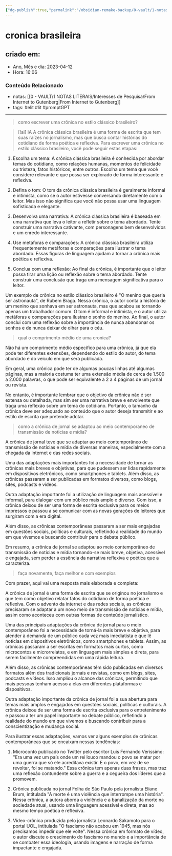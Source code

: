 ```yaml
---
{"dg-publish":true,"permalink":"/obsidian-remake-backup/0-vault/1-notas-literais/elit/cronica-brasileira/","tags":["elit","lit","promptGPT"],"dgHomeLink":true,"dgShowLocalGraph":true,"dgShowFileTree":true,"dgEnableSearch":true,"noteIcon":""}
---
```


# cronica brasileira

## criado em: 
-  Ano, Mês e dia: 2023-04-12
- Hora: 16:06

### Conteúdo Relacionado
- notas: [[0 - VAULT/1 NOTAS LITERAIS/Interesses de Pesquisa/From Internet to Gutenberg\|From Internet to Gutenberg]]
- tags: #elit #lit #promptGPT 
---
>como escrever uma crônica no estilo clássico brasileiro?


> [!ai] IA
> A crônica clássica brasileira é uma forma de escrita que tem suas raízes no jornalismo, mas que busca contar histórias do cotidiano de forma poética e reflexiva. Para escrever uma crônica no estilo clássico brasileiro, você pode seguir estas etapas:

1.  Escolha um tema: A crônica clássica brasileira é conhecida por abordar temas do cotidiano, como relações humanas, momentos de felicidade ou tristeza, fatos históricos, entre outros. Escolha um tema que você considere relevante e que possa ser explorado de forma interessante e reflexiva.
    
2.  Defina o tom: O tom da crônica clássica brasileira é geralmente informal e intimista, como se o autor estivesse conversando diretamente com o leitor. Mas isso não significa que você não possa usar uma linguagem sofisticada e elegante.
    
3.  Desenvolva uma narrativa: A crônica clássica brasileira é baseada em uma narrativa que leva o leitor a refletir sobre o tema abordado. Tente construir uma narrativa cativante, com personagens bem desenvolvidos e um enredo interessante.
    
4.  Use metáforas e comparações: A crônica clássica brasileira utiliza frequentemente metáforas e comparações para ilustrar o tema abordado. Essas figuras de linguagem ajudam a tornar a crônica mais poética e reflexiva.
    
5.  Conclua com uma reflexão: Ao final da crônica, é importante que o leitor possa tirar uma lição ou reflexão sobre o tema abordado. Tente construir uma conclusão que traga uma mensagem significativa para o leitor.
    

Um exemplo de crônica no estilo clássico brasileiro é "O menino que queria ser astronauta", de Rubem Braga. Nessa crônica, o autor conta a história de um menino que sonhava em ser astronauta, mas que acabou se tornando apenas um trabalhador comum. O tom é informal e intimista, e o autor utiliza metáforas e comparações para ilustrar o sonho do menino. Ao final, o autor conclui com uma reflexão sobre a importância de nunca abandonar os sonhos e de nunca deixar de olhar para o céu.

>qual o comprimento médio de uma cronica?

Não há um comprimento médio específico para uma crônica, já que ela pode ter diferentes extensões, dependendo do estilo do autor, do tema abordado e do veículo em que será publicada.

Em geral, uma crônica pode ter de algumas poucas linhas até algumas páginas, mas a maioria costuma ter uma extensão média de cerca de 1.500 a 2.000 palavras, o que pode ser equivalente a 2 a 4 páginas de um jornal ou revista.

No entanto, é importante lembrar que o objetivo da crônica não é ser extensa ou detalhada, mas sim ser uma narrativa breve e envolvente que traga uma reflexão sobre um tema do cotidiano. Portanto, o tamanho da crônica deve ser adequado ao conteúdo que o autor deseja transmitir e ao estilo de escrita que pretende adotar.

>como a crônica de jornal se adaptou ao meio contemporaneo de transmissão de noticias e mídia?

A crônica de jornal teve que se adaptar ao meio contemporâneo de transmissão de notícias e mídia de diversas maneiras, especialmente com a chegada da internet e das redes sociais.

Uma das adaptações mais importantes foi a necessidade de tornar as crônicas mais breves e objetivas, para que pudessem ser lidas rapidamente em dispositivos eletrônicos, como smartphones e tablets. Além disso, as crônicas passaram a ser publicadas em formatos diversos, como blogs, sites, podcasts e vídeos.

Outra adaptação importante foi a utilização de linguagem mais acessível e informal, para dialogar com um público mais amplo e diverso. Com isso, a crônica deixou de ser uma forma de escrita exclusiva para os meios impressos e passou a se comunicar com as novas gerações de leitores que surgiram com a era digital.

Além disso, as crônicas contemporâneas passaram a ser mais engajadas em questões sociais, políticas e culturais, refletindo a realidade do mundo em que vivemos e buscando contribuir para o debate público.

Em resumo, a crônica de jornal se adaptou ao meio contemporâneo de transmissão de notícias e mídia tornando-se mais breve, objetiva, acessível e engajada, sem perder a essência da narrativa reflexiva e poética que a caracteriza.

>faça novamente, faça melhor e com exemplos

Com prazer, aqui vai uma resposta mais elaborada e completa:

A crônica de jornal é uma forma de escrita que se originou no jornalismo e que tem como objetivo relatar fatos do cotidiano de forma poética e reflexiva. Com o advento da internet e das redes sociais, as crônicas precisaram se adaptar a um novo meio de transmissão de notícias e mídia, assim como aconteceu com outras formas de conteúdo jornalístico.

Uma das principais adaptações da crônica de jornal para o meio contemporâneo foi a necessidade de torná-la mais breve e objetiva, para atender à demanda de um público cada vez mais imediatista e que lê notícias em dispositivos eletrônicos, como smartphones e tablets. Assim, as crônicas passaram a ser escritas em formatos mais curtos, como microcontos e microrrelatos, e em linguagem mais simples e direta, para serem facilmente compreendidas em uma rápida leitura.

Além disso, as crônicas contemporâneas têm sido publicadas em diversos formatos além dos tradicionais jornais e revistas, como em blogs, sites, podcasts e vídeos. Isso ampliou o alcance das crônicas, permitindo que mais pessoas tenham acesso a elas em diferentes plataformas e dispositivos.

Outra adaptação importante da crônica de jornal foi a sua abertura para temas mais amplos e engajados em questões sociais, políticas e culturais. A crônica deixou de ser uma forma de escrita exclusiva para o entretenimento e passou a ter um papel importante no debate público, refletindo a realidade do mundo em que vivemos e buscando contribuir para a conscientização e mudança social.

Para ilustrar essas adaptações, vamos ver alguns exemplos de crônicas contemporâneas que se encaixam nessas tendências:

1.  Microconto publicado no Twitter pelo escritor Luis Fernando Verissimo: "Era uma vez um país onde um rei louco mandou o povo se matar por uma guerra que só ele acreditava existir. E o povo, em vez de se revoltar, foi se matando." Essa crônica tem apenas duas frases, mas traz uma reflexão contundente sobre a guerra e a cegueira dos líderes que a promovem.
    
2.  Crônica publicada no jornal Folha de São Paulo pela jornalista Eliane Brum, intitulada "A morte é uma violência que interrompe uma história". Nessa crônica, a autora aborda a violência e a banalização da morte na sociedade atual, usando uma linguagem acessível e direta, mas ao mesmo tempo poética e reflexiva.
    
3.  Vídeo-crônica produzida pelo jornalista Leonardo Sakamoto para o portal UOL, intitulada "O fascismo não acabou em 1945, mas nós precisamos impedir que ele volte". Nessa crônica em formato de vídeo, o autor discute o crescimento do fascismo no mundo e a importância de se combater essa ideologia, usando imagens e narração de forma impactante e engajada.